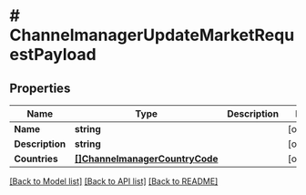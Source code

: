 # # ChannelmanagerUpdateMarketRequestPayload


## Properties 


Name | Type | Description | Notes
------------ | ------------- | ------------- | -------------
**Name**| **string** |   | [optional]
**Description**| **string** |   | [optional]
**Countries**| [**[]ChannelmanagerCountryCode**](ChannelmanagerCountryCode.md) |   | [optional]


[[Back to Model list]](../../README.md#models) [[Back to API list]](../../README.md#endpoints) [[Back to README]](../../README.md)

